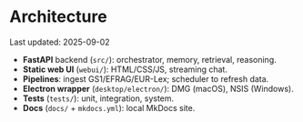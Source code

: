 # Architecture
Last updated: 2025-09-02

- **FastAPI** backend (`src/`): orchestrator, memory, retrieval, reasoning.
- **Static web UI** (`webui/`): HTML/CSS/JS, streaming chat.
- **Pipelines**: ingest GS1/EFRAG/EUR-Lex; scheduler to refresh data.
- **Electron wrapper** (`desktop/electron/`): DMG (macOS), NSIS (Windows).
- **Tests** (`tests/`): unit, integration, system.
- **Docs** (`docs/` + `mkdocs.yml`): local MkDocs site.
